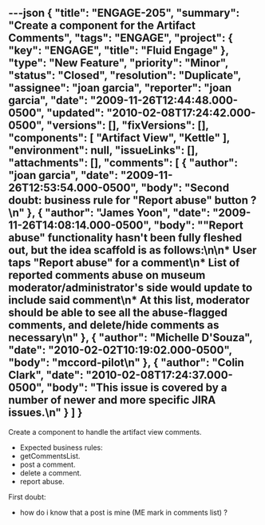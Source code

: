 ---json
{
  "title": "ENGAGE-205",
  "summary": "Create a component for the Artifact Comments",
  "tags": "ENGAGE",
  "project": {
    "key": "ENGAGE",
    "title": "Fluid Engage"
  },
  "type": "New Feature",
  "priority": "Minor",
  "status": "Closed",
  "resolution": "Duplicate",
  "assignee": "joan garcia",
  "reporter": "joan garcia",
  "date": "2009-11-26T12:44:48.000-0500",
  "updated": "2010-02-08T17:24:42.000-0500",
  "versions": [],
  "fixVersions": [],
  "components": [
    "Artifact View",
    "Kettle"
  ],
  "environment": null,
  "issueLinks": [],
  "attachments": [],
  "comments": [
    {
      "author": "joan garcia",
      "date": "2009-11-26T12:53:54.000-0500",
      "body": "Second doubt: business rule for \"Report abuse\" button ?\n"
    },
    {
      "author": "James Yoon",
      "date": "2009-11-26T14:08:14.000-0500",
      "body": "\"Report abuse\" functionality hasn't been fully fleshed out, but the idea scaffold is as follows:\n\n* User taps \"Report abuse\" for a comment\n* List of reported comments abuse on museum moderator/administrator's side would update to include said comment\n* At this list, moderator should be able to see all the abuse-flagged comments, and delete/hide comments as necessary\n"
    },
    {
      "author": "Michelle D'Souza",
      "date": "2010-02-02T10:19:02.000-0500",
      "body": "mccord-pilot\n"
    },
    {
      "author": "Colin Clark",
      "date": "2010-02-08T17:24:37.000-0500",
      "body": "This issue is covered by a number of newer and more specific JIRA issues.\n"
    }
  ]
}
---
Create a component to handle the artifact view comments.

* Expected business rules:
* getCommentsList.
* post a comment.
* delete a comment.
* report abuse.

First doubt:

* how do i know that a post is mine (ME mark in comments list) ?

        